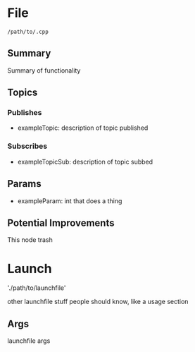# <NodeNameHere>

# File
`/path/to/.cpp`

## Summary

Summary of functionality

## Topics 

### Publishes

- exampleTopic: description of topic published

### Subscribes

- exampleTopicSub: description of topic subbed

## Params 

- exampleParam: int that does a thing

## Potential Improvements

This node trash

# Launch 

'./path/to/launchfile'

other launchfile stuff people should know, like a usage section

## Args 

launchfile args